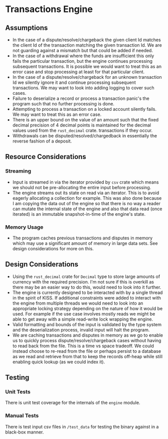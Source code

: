 # Transactions Engine 

## Assumptions
* In the case of a dispute/resolve/chargeback the given client Id matches the client Id of the transaction matching the
given transaction Id. We are not guarding against a mismatch but that could be added if needed.
* In the case of a withdrawal where the funds are insufficient this only fails the particular transaction, but the
engine continues processing subsequent transactions. It is possible we would want to treat this as an error case and
stop processing at least for that particular client.
* In the case of a dispute/resolve/chargeback for an unknown transaction Id we silently ignore it and continue
processing subsequent transactions. We may want to look into adding logging to cover such cases.
* Failure to deserialize a record or process a transaction panic's the program such that no further processing is done.
* Attempting to process a transaction on a locked account silently fails. We may want to treat this as an error case.
* There is an upper bound on the value of an amount such that the fixed decimal precision of 4 decimal points is
maintained for the decimal values used from the `rust_decimal` crate.
transactions if they occur.
* Withdrawals can be disputed/resolved/chargedback in essentially the reverse fashion of a deposit.

## Resource Considerations
### Streaming
* Input is streamed in via the iterator provided by `csv` crate which means we should not be pre-allocating the entire
  input before processing.
* The engine streams out its state on read via an iterator. This is to avoid eagerly allocating a collection for
  example. This was also done because I am copying the data out of the engine so that there is no way a reader can mutate
  the internal state of the engine and also that data read (once iterated) is an immutable snapshot-in-time of the
  engine's state.
### Memory Usage
* The program caches previous transactions and disputes in memory which may use a significant amount of memory in large
data sets. See design considerations for more on this.

## Design Considerations
* Using the `rust_decimal` crate for `Decimal` type to store large amounts of currency with the required precision. I'm
not sure if this is overkill as there may be an easier way to do this, would need to look into it further.
* The engine is currently designed to be interacted with by a single thread in the spirit of KISS. If additional
constraints were added to interact with the engine from multiple threads we would need to look into an appropriate
  locking strategy depending on the nature of how it would be used. For example if the use case involves mostly reads we
  might be able to get away with a simple read-write lock wrapping the engine.
* Valid formatting and bounds of the input is validated by the type system and the deserialization process, invalid
input will halt the program.
* We are caching transactions and disputes in memory as we go to enable us to quickly process dispute/resolve/chargeback
cases without having to read back from the file. This is a time vs space tradeoff. We could instead choose to re-read
from the file or perhaps persist to a database as we read and retrieve from that to keep the records off-heap while
still enabling quick lookup (as we could index it).

## Testing
### Unit Tests
There is unit test coverage for the internals of the `engine` module.

### Manual Tests
There is test input csv files in `/test_data` for testing the binary against in a black-box manner.
